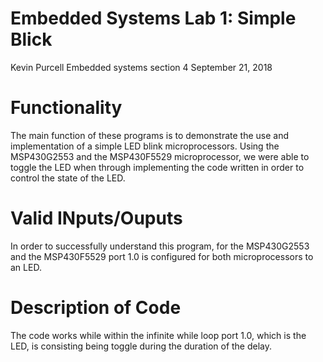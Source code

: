 # Embedded Systems Lab 1: Simple Blick 
Kevin Purcell
Embedded systems section 4
September 21, 2018
# Functionality
The main function of these programs is to demonstrate the use and implementation of a simple LED blink microprocessors. Using the MSP430G2553  and the MSP430F5529 microprocessor, we were able to toggle the LED when through implementing the code written in order to control the state of the LED.
# Valid INputs/Ouputs
In order to successfully understand this program, for the MSP430G2553 and the MSP430F5529 port 1.0 is configured for both microprocessors to an LED.
# Description of Code
The code works while within the infinite while loop port 1.0, which is the LED, is consisting being toggle during the duration of the delay. 

